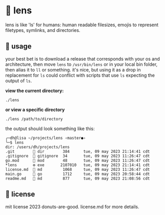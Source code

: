 # 🌟 lens


lens is like 'ls' for humans: human readable filesizes, emojis to represent filetypes, symlinks, and directories. 


## 🚀 usage 
your best bet is to download a release that corresponds with your os and architecture, then move `lens` to `/usr/bin/lens` or in your local bin folder, then alias it to `ll` or something. it's nice, but using it as a drop in replacement for `ls` could conflict with scripts that use `ls` expecting the output of `ls`.


**view the current directory:**
```
./lens
```
**or view a specific directory**

```
./lens /path/to/directory
```

the output should look something like this:

```
╭─dh@lisa ~/projects/lens ‹master●› 
╰─$ lens
dir: /users/dh/projects/lens
.git        📁 dir        384      tue, 09 may 2023 21:14:41 cdt
.gitignore  📄 gitignore  34       tue, 09 may 2023 11:26:47 cdt
go.mod      📄 mod        48       tue, 09 may 2023 11:26:47 cdt
*lens       ⚙️ exe       2107010   tue, 09 may 2023 21:14:41 cdt
license.md  📄 md         1068     tue, 09 may 2023 11:26:47 cdt
main.go     📄 go         1712     tue, 09 may 2023 20:58:44 cdt
readme.md   📄 md         877      tue, 09 may 2023 21:08:56 cdt
```

## 📄 license 
mit license 2023 donuts-are-good. license.md for more details.